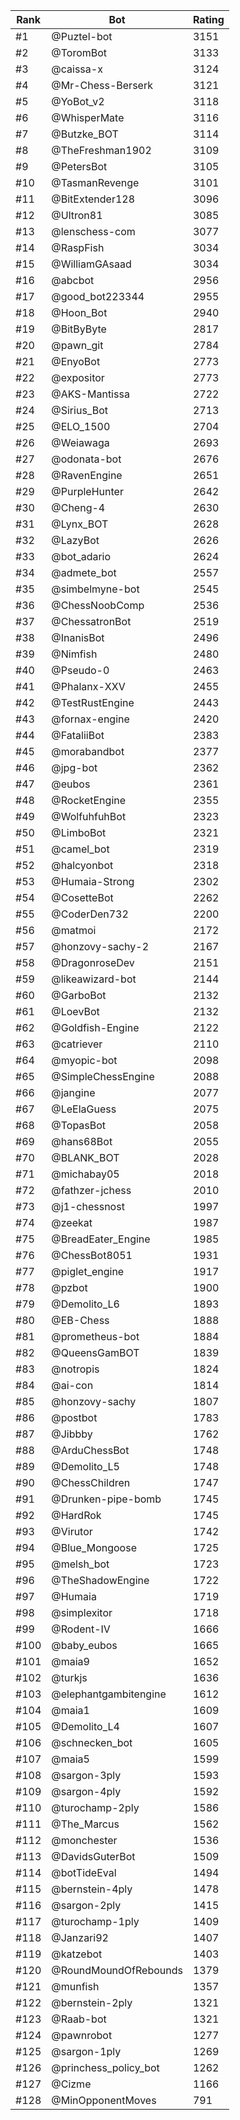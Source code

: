 Rank|Bot|Rating
---|---|---
#1|@Puztel-bot|3151
#2|@ToromBot|3133
#3|@caissa-x|3124
#4|@Mr-Chess-Berserk|3121
#5|@YoBot_v2|3118
#6|@WhisperMate|3116
#7|@Butzke_BOT|3114
#8|@TheFreshman1902|3109
#9|@PetersBot|3105
#10|@TasmanRevenge|3101
#11|@BitExtender128|3096
#12|@Ultron81|3085
#13|@lenschess-com|3077
#14|@RaspFish|3034
#15|@WilliamGAsaad|3034
#16|@abcbot|2956
#17|@good_bot223344|2955
#18|@Hoon_Bot|2940
#19|@BitByByte|2817
#20|@pawn_git|2784
#21|@EnyoBot|2773
#22|@expositor|2773
#23|@AKS-Mantissa|2722
#24|@Sirius_Bot|2713
#25|@ELO_1500|2704
#26|@Weiawaga|2693
#27|@odonata-bot|2676
#28|@RavenEngine|2651
#29|@PurpleHunter|2642
#30|@Cheng-4|2630
#31|@Lynx_BOT|2628
#32|@LazyBot|2626
#33|@bot_adario|2624
#34|@admete_bot|2557
#35|@simbelmyne-bot|2545
#36|@ChessNoobComp|2536
#37|@ChessatronBot|2519
#38|@InanisBot|2496
#39|@Nimfish|2480
#40|@Pseudo-0|2463
#41|@Phalanx-XXV|2455
#42|@TestRustEngine|2443
#43|@fornax-engine|2420
#44|@FataliiBot|2383
#45|@morabandbot|2377
#46|@jpg-bot|2362
#47|@eubos|2361
#48|@RocketEngine|2355
#49|@WolfuhfuhBot|2323
#50|@LimboBot|2321
#51|@camel_bot|2319
#52|@halcyonbot|2318
#53|@Humaia-Strong|2302
#54|@CosetteBot|2262
#55|@CoderDen732|2200
#56|@matmoi|2172
#57|@honzovy-sachy-2|2167
#58|@DragonroseDev|2151
#59|@likeawizard-bot|2144
#60|@GarboBot|2132
#61|@LoevBot|2132
#62|@Goldfish-Engine|2122
#63|@catriever|2110
#64|@myopic-bot|2098
#65|@SimpleChessEngine|2088
#66|@jangine|2077
#67|@LeElaGuess|2075
#68|@TopasBot|2058
#69|@hans68Bot|2055
#70|@BLANK_BOT|2028
#71|@michabay05|2018
#72|@fathzer-jchess|2010
#73|@j1-chessnost|1997
#74|@zeekat|1987
#75|@BreadEater_Engine|1985
#76|@ChessBot8051|1931
#77|@piglet_engine|1917
#78|@pzbot|1900
#79|@Demolito_L6|1893
#80|@EB-Chess|1888
#81|@prometheus-bot|1884
#82|@QueensGamBOT|1839
#83|@notropis|1824
#84|@ai-con|1814
#85|@honzovy-sachy|1807
#86|@postbot|1783
#87|@Jibbby|1762
#88|@ArduChessBot|1748
#89|@Demolito_L5|1748
#90|@ChessChildren|1747
#91|@Drunken-pipe-bomb|1745
#92|@HardRok|1745
#93|@Virutor|1742
#94|@Blue_Mongoose|1725
#95|@melsh_bot|1723
#96|@TheShadowEngine|1722
#97|@Humaia|1719
#98|@simplexitor|1718
#99|@Rodent-IV|1666
#100|@baby_eubos|1665
#101|@maia9|1652
#102|@turkjs|1636
#103|@elephantgambitengine|1612
#104|@maia1|1609
#105|@Demolito_L4|1607
#106|@schnecken_bot|1605
#107|@maia5|1599
#108|@sargon-3ply|1593
#109|@sargon-4ply|1592
#110|@turochamp-2ply|1586
#111|@The_Marcus|1562
#112|@monchester|1536
#113|@DavidsGuterBot|1509
#114|@botTideEval|1494
#115|@bernstein-4ply|1478
#116|@sargon-2ply|1415
#117|@turochamp-1ply|1409
#118|@Janzari92|1407
#119|@katzebot|1403
#120|@RoundMoundOfRebounds|1379
#121|@munfish|1357
#122|@bernstein-2ply|1321
#123|@Raab-bot|1321
#124|@pawnrobot|1277
#125|@sargon-1ply|1269
#126|@princhess_policy_bot|1262
#127|@Cizme|1166
#128|@MinOpponentMoves|791
